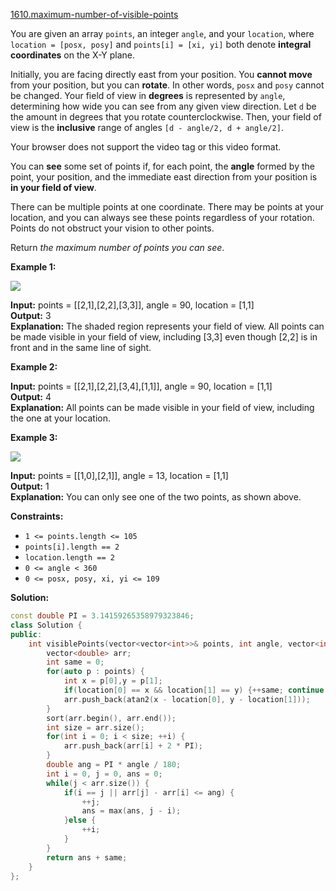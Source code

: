 [1610.maximum-number-of-visible-points](https://leetcode.com/problems/maximum-number-of-visible-points/)  

You are given an array `points`, an integer `angle`, and your `location`, where `location = [posx, posy]` and `points[i] = [xi, yi]` both denote **integral coordinates** on the X-Y plane.

Initially, you are facing directly east from your position. You **cannot move** from your position, but you can **rotate**. In other words, `posx` and `posy` cannot be changed. Your field of view in **degrees** is represented by `angle`, determining how wide you can see from any given view direction. Let `d` be the amount in degrees that you rotate counterclockwise. Then, your field of view is the **inclusive** range of angles `[d - angle/2, d + angle/2]`.

Your browser does not support the video tag or this video format.

You can **see** some set of points if, for each point, the **angle** formed by the point, your position, and the immediate east direction from your position is **in your field of view**.

There can be multiple points at one coordinate. There may be points at your location, and you can always see these points regardless of your rotation. Points do not obstruct your vision to other points.

Return _the maximum number of points you can see_.

**Example 1:**

![](https://assets.leetcode.com/uploads/2020/09/30/89a07e9b-00ab-4967-976a-c723b2aa8656.png)

  
**Input:** points = \[\[2,1\],\[2,2\],\[3,3\]\], angle = 90, location = \[1,1\]  
**Output:** 3  
**Explanation:** The shaded region represents your field of view. All points can be made visible in your field of view, including \[3,3\] even though \[2,2\] is in front and in the same line of sight.  

**Example 2:**

  
**Input:** points = \[\[2,1\],\[2,2\],\[3,4\],\[1,1\]\], angle = 90, location = \[1,1\]  
**Output:** 4  
**Explanation:** All points can be made visible in your field of view, including the one at your location.  

**Example 3:**

![](https://assets.leetcode.com/uploads/2020/09/30/5010bfd3-86e6-465f-ac64-e9df941d2e49.png)

  
**Input:** points = \[\[1,0\],\[2,1\]\], angle = 13, location = \[1,1\]  
**Output:** 1  
**Explanation:** You can only see one of the two points, as shown above.  

**Constraints:**

*   `1 <= points.length <= 105`
*   `points[i].length == 2`
*   `location.length == 2`
*   `0 <= angle < 360`
*   `0 <= posx, posy, xi, yi <= 109`  



**Solution:**  

```cpp
const double PI = 3.14159265358979323846;
class Solution {
public:
    int visiblePoints(vector<vector<int>>& points, int angle, vector<int>& location) {
        vector<double> arr;
        int same = 0;
        for(auto p : points) {
            int x = p[0],y = p[1];
            if(location[0] == x && location[1] == y) {++same; continue;}
            arr.push_back(atan2(x - location[0], y - location[1]));
        }
        sort(arr.begin(), arr.end());
        int size = arr.size();
        for(int i = 0; i < size; ++i) {
            arr.push_back(arr[i] + 2 * PI);
        }
        double ang = PI * angle / 180;
        int i = 0, j = 0, ans = 0;
        while(j < arr.size()) {
            if(i == j || arr[j] - arr[i] <= ang) {
                ++j;
                ans = max(ans, j - i);
            }else {
                ++i;
            }
        }
        return ans + same;
    }
};
```
      